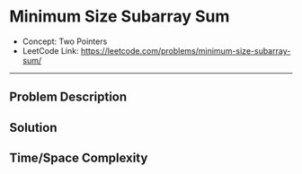 # Minimum Size Subarray Sum

- Concept: Two Pointers
- LeetCode Link: https://leetcode.com/problems/minimum-size-subarray-sum/

---

## Problem Description

## Solution

## Time/Space Complexity


